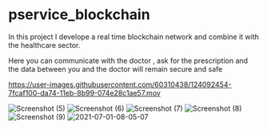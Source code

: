 # pservice_blockchain

In this project I develope a real time blockchain network and combine it with the healthcare sector.

Here you can communicate with the doctor , ask for the prescription and the data between you and the doctor will remain secure and safe

https://user-images.githubusercontent.com/60310438/124092454-7fcaf100-da74-11eb-8b99-074e28c1ae57.mov

![Screenshot (5)](https://user-images.githubusercontent.com/60310438/120976787-4c0bec80-c790-11eb-8507-c16724957861.png)
![Screenshot (6)](https://user-images.githubusercontent.com/60310438/120976807-50380a00-c790-11eb-8d36-b89f4d9158b5.png)
![Screenshot (7)](https://user-images.githubusercontent.com/60310438/120976821-5332fa80-c790-11eb-922c-df3d5c329874.png)
![Screenshot (8)](https://user-images.githubusercontent.com/60310438/120976839-575f1800-c790-11eb-96cb-bc663226b964.png)
![Screenshot (9)](https://user-images.githubusercontent.com/60310438/120976855-5af29f00-c790-11eb-9dcf-0158589f9720.png)
![2021-07-01-08-05-07](https://user-images.githubusercontent.com/60310438/124092395-6d50b780-da74-11eb-95cd-e41f8e6e2f89.png)



